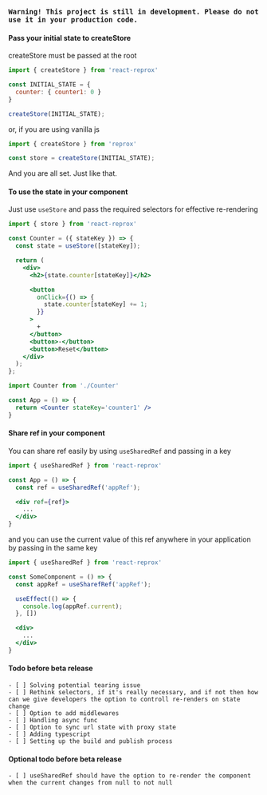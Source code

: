 ### `Warning! This project is still in development. Please do not use it in your production code.`

#### Pass your initial state to createStore

createStore must be passed at the root

```jsx
import { createStore } from 'react-reprox'

const INITIAL_STATE = {
  counter: { counter1: 0 }
}

createStore(INITIAL_STATE);
```

or, if you are using vanilla js

```js
import { createStore } from 'reprox'

const store = createStore(INITIAL_STATE);
```

And you are all set. Just like that.

#### To use the state in your component

Just use `useStore` and pass the required selectors for effective re-rendering

```jsx
import { store } from 'react-reprox'

const Counter = ({ stateKey }) => {
  const state = useStore([stateKey]);

  return (
    <div>
      <h2>{state.counter[stateKey]}</h2>

      <button
        onClick={() => {
          state.counter[stateKey] += 1;
        }}
      >
        +
      </button>
      <button>-</button>
      <button>Reset</button>
    </div>
  );
};
```

```jsx
import Counter from './Counter'

const App = () => {
  return <Counter stateKey='counter1' />
}
```

#### Share ref in your component

You can share ref easily by using `useSharedRef` and passing in a key

```jsx
import { useSharedRef } from 'react-reprox'

const App = () => {
  const ref = useSharedRef('appRef');

  <div ref={ref}>
    ...
  </div>
}
```

and you can use the current value of this ref anywhere in your application by passing in the same key

```jsx
import { useSharedRef } from 'react-reprox'

const SomeComponent = () => {
  const appRef = useSharefRef('appRef');

  useEffect(() => {
    console.log(appRef.current);
  }, [])

  <div>
    ...
  </div>
}
```

#### Todo before beta release

```
- [ ] Solving potential tearing issue
- [ ] Rethink selectors, if it's really necessary, and if not then how can we give developers the option to controll re-renders on state change
- [ ] Option to add middlewares
- [ ] Handling async func
- [ ] Option to sync url state with proxy state
- [ ] Adding typescript
- [ ] Setting up the build and publish process
```

#### Optional todo before beta release

```
- [ ] useSharedRef should have the option to re-render the component when the current changes from null to not null
```

